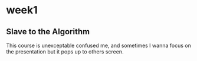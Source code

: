 # week1

## Slave to the Algorithm

This course is unexceptable confused me, and sometimes I wanna focus on the presentation but it pops up to others screen.
